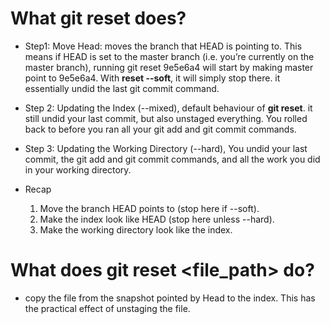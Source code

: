 # What git reset does?

-   Step1: Move Head: moves the branch that HEAD is pointing to. This means if HEAD is set to the master branch (i.e. you’re currently on the master branch), running git reset 9e5e6a4 will start by making master point to 9e5e6a4. With **reset --soft**, it will simply stop there. it essentially undid the last git commit command.
-   Step 2: Updating the Index (--mixed), default behaviour of **git reset**. it still undid your last commit, but also unstaged everything. You rolled back to before you ran all your git add and git commit commands.
-   Step 3: Updating the Working Directory (--hard), You undid your last commit, the git add and git commit commands, and all the work you did in your working directory.
-   Recap

    1. Move the branch HEAD points to (stop here if --soft).
    2. Make the index look like HEAD (stop here unless --hard).
    3. Make the working directory look like the index.

# What does **git reset <file_path>** do?

-   copy the file from the snapshot pointed by Head to the index. This has the practical effect of unstaging the file.
